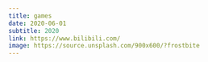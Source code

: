 ```yaml
---
title: games
date: 2020-06-01
subtitle: 2020
link: https://www.bilibili.com/
image: https://source.unsplash.com/900x600/?frostbite
---
```

